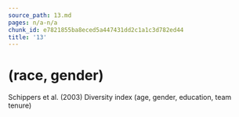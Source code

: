 ```yaml
---
source_path: 13.md
pages: n/a-n/a
chunk_id: e7821855ba8eced5a447431dd2c1a1c3d782ed44
title: '13'
---
```

# (race, gender)

Schippers et al. (2003) Diversity index (age, gender, education, team tenure)
